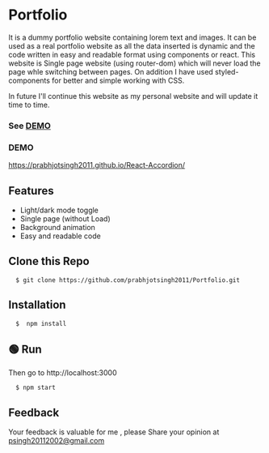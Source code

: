 
# Portfolio

It is a dummy portfolio website containing 
lorem text and images. It can be used as a real 
portfolio website as all the data inserted is dynamic 
and the code written in easy and readable format using components 
or react. This website is Single page website (using router-dom) which will 
never load the page whle switching between pages.
On addition I have used styled-components 
for better and simple working with CSS.

In future I'll continue this website as my personal website and will update it time 
to time.

### See [DEMO](https://prabhjotsingh2011.github.io/Portfolio/)

### DEMO

 

https://prabhjotsingh2011.github.io/React-Accordion/




## Features

- Light/dark mode toggle
- Single page (without Load)
- Background animation
- Easy and readable code

  
## Clone this Repo


```
  $ git clone https://github.com/prabhjotsingh2011/Portfolio.git
```

## Installation


```
  $  npm install
```

##    🟢 Run

Then go to http://localhost:3000

```
  $ npm start
```
## Feedback

Your feedback is valuable for me , please Share your opinion at psingh20112002@gmail.com

  
